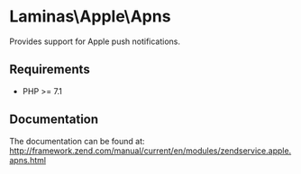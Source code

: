 Laminas\Apple\Apns
================================

Provides support for Apple push notifications.


## Requirements

* PHP >= 7.1

## Documentation

The documentation can be found at: http://framework.zend.com/manual/current/en/modules/zendservice.apple.apns.html
